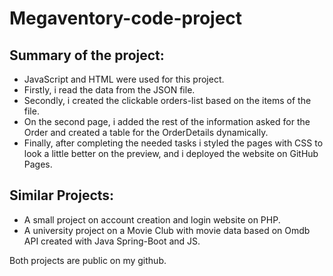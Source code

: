 # Megaventory-code-project

## Summary of the project:

* JavaScript and HTML were used for this project.
* Firstly, i read the data from the JSON file.
* Secondly, i created the clickable orders-list based on the items of the file.
* On the second page, i added the rest of the information asked for the Order and created a table for the OrderDetails dynamically.
* Finally, after completing the needed tasks i styled the pages with CSS to look a little better on the preview, and i deployed the website on GitHub Pages.

## Similar Projects: 

* A small project on account creation and login website on PHP.
* A university project on a Movie Club with movie data based on Omdb API created with Java Spring-Boot and JS.

Both projects are public on my github.
